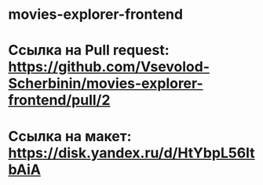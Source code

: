 # movies-explorer-frontend
# Ссылка на Pull request: https://github.com/Vsevolod-Scherbinin/movies-explorer-frontend/pull/2
# Ссылка на макет: https://disk.yandex.ru/d/HtYbpL56ItbAiA
